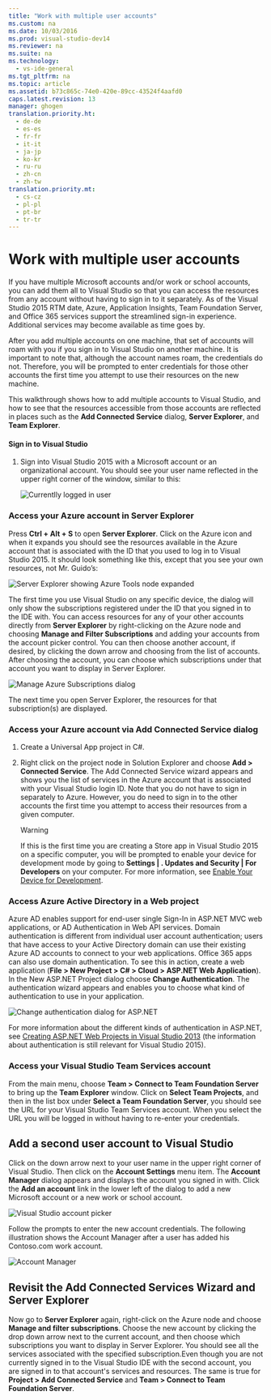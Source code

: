 ```yaml
---
title: "Work with multiple user accounts"
ms.custom: na
ms.date: 10/03/2016
ms.prod: visual-studio-dev14
ms.reviewer: na
ms.suite: na
ms.technology: 
  - vs-ide-general
ms.tgt_pltfrm: na
ms.topic: article
ms.assetid: b73c865c-74e0-420e-89cc-43524f4aafd0
caps.latest.revision: 13
manager: ghogen
translation.priority.ht: 
  - de-de
  - es-es
  - fr-fr
  - it-it
  - ja-jp
  - ko-kr
  - ru-ru
  - zh-cn
  - zh-tw
translation.priority.mt: 
  - cs-cz
  - pl-pl
  - pt-br
  - tr-tr
---
```

# Work with multiple user accounts
If you have multiple Microsoft accounts and/or work or school accounts, you can add them all to Visual Studio so that you can access the resources from any account without having to sign in to it separately. As of the Visual Studio 2015 RTM date, Azure, Application Insights, Team Foundation Server, and Office 365 services support the streamlined sign-in experience. Additional services may become available as time goes by.  
  
 After you add multiple accounts on one machine, that set of accounts will roam with you if you sign in to Visual Studio on another machine. It is important to note that, although the account names roam, the credentials do not. Therefore, you will be prompted to enter credentials for those other accounts the first time you attempt to use their resources on the new machine.  
  
 This walkthrough shows how to add multiple accounts to Visual Studio, and how to see that the resources accessible from those accounts are reflected in places such as the **Add Connected Service** dialog, **Server Explorer**, and **Team Explorer**.  
  
#### Sign in to Visual Studio  
  
1.  Sign into Visual Studio 2015 with a Microsoft account or an organizational account. You should see your user name reflected in the upper right corner of the window, similar to this:  
  
     ![Currentlly logged in user](../VS_IDE/media/VS2015_UserName.png "VS2015_UserName")  
  
### Access your Azure account in Server Explorer  
 Press **Ctrl + Alt + S** to open **Server Explorer**. Click on the Azure icon and when it expands you should see the resources available in the Azure account that is associated with the ID that you used to log in to Visual Studio 2015. It should look something like this, except that you see your own resources, not Mr. Guido’s:  
  
 ![Server Explorer showing Azure Tools node expanded](../VS_IDE/media/VS2015_ServerExplorer.png "VS2015_ServerExplorer")  
  
 The first time you use Visual Studio on any specific device, the dialog will only show the subscriptions registered under the ID that you signed in to the IDE with. You can access resources for any of your other accounts directly from **Server Explorer** by right-clicking on the Azure node and choosing **Manage and Filter Subscriptions** and adding your accounts from the account picker control. You can then choose another account, if desired, by clicking the down arrow and choosing from the list of accounts. After choosing the account, you can choose which subscriptions under that account you want to display in Server Explorer.  
  
 ![Manage Azure Subscriptions dialog](../VS_IDE/media/vs2015_manage_subs.png "vs2015_manage_subs")  
  
 The next time you open Server Explorer, the resources for that subscription(s) are displayed.  
  
### Access your Azure account via Add Connected Service dialog  
  
1.  Create a Universal App project in C#.  
  
2.  Right click on the project node in Solution Explorer and choose **Add > Connected Service**. The Add Connected Service wizard appears and shows you the list of services in the Azure account that is associated with your Visual Studio login ID. Note that you do not have to sign in separately to Azure. However, you do need to sign in to the other accounts the first time you attempt to access their resources from a given computer.  
  
    > [!WARNING]
    >  If this is the first time you are creating a Store app in Visual Studio 2015 on a specific computer, you will be prompted to enable your device for development mode by going to **Settings &#124; . Updates and Security &#124; For Developers** on your computer. For more information, see [Enable Your Device for Development](https://msdn.microsoft.com/en-us/library/windows/apps/dn706236.aspx).  
  
###  <a name="access_azure"></a> Access Azure Active Directory in a Web project  
 Azure AD enables support for end-user single Sign-In in ASP.NET MVC web applications, or AD Authentication in Web API services. Domain authentication is different from individual user account authentication; users that have access to your Active Directory domain can use their existing Azure AD accounts to connect to your web applications. Office 365 apps can also use domain authentication. To see this in action, create a web application (**File > New Project > C# > Cloud > ASP.NET Web Application**). In the New ASP.NET Project dialog choose **Change Authentication**. The authentication wizard appears and enables you to choose what kind of authentication to use in your application.  
  
 ![Change authentication dialog for ASP.NET](../VS_IDE/media/VS2015_change_authentication.png "VS2015_change_authentication")  
  
 For more information about the different kinds of authentication in ASP.NET, see [Creating ASP.NET Web Projects in Visual Studio 2013](http://www.asp.net/visual-studio/overview/2013/creating-web-projects-in-visual-studio#orgauth) (the information about authentication is still relevant for Visual Studio 2015).  
  
### Access your Visual Studio Team Services account  
 From the main menu, choose **Team > Connect to Team Foundation Server** to bring up the **Team Explorer** window. Click on **Select Team Projects**, and then in the list box under **Select a Team Foundation Server**, you should see the URL for your Visual Studio Team Services account. When you select the URL you will be logged in without having to re-enter your credentials.  
  
## Add a second user account to Visual Studio  
 Click on the down arrow next to your user name in the upper right corner of Visual Studio. Then click on the **Account Settings** menu item. The **Account Manager** dialog appears and displays the account you signed in with. Click the **Add an account** link in the lower left of the dialog to add a new Microsoft account or a new work or school account.  
  
 ![Visual Studio account picker](../VS_IDE/media/VS2015_acct_picker.png "VS2015_acct_picker")  
  
 Follow the prompts to enter the new account credentials. The following illustration shows the Account Manager after a user has added his Contoso.com work account.  
  
 ![Account Manager](../VS_IDE/media/VS2015_AccountManager.gif "VS2015_AccountManager")  
  
## Revisit the Add Connected Services Wizard and Server Explorer  
 Now go to **Server Explorer** again, right-click on the Azure node and choose **Manage and filter subscriptions**. Choose the new account by clicking the drop down arrow next to the current account, and then choose which subscriptions you want to display in Server Explorer. You should see all the services associated with the specified subscription.Even though you are not currently signed in to the Visual Studio IDE with the second account, you are signed in to that account's services and resources. The same is true for **Project > Add Connected Service** and **Team > Connect to Team Foundation Server**.